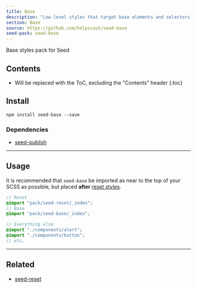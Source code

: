 ```yaml
---
title: Base
description: "Low-level styles that target base elements and selectors."
section: Base
source: https://github.com/helpscout/seed-base
seed-pack: seed-base
---
```


Base styles pack for Seed

## Contents

* Will be replaced with the ToC, excluding the "Contents" header
{:toc}

## Install

```
npm install seed-base --save
```


### Dependencies

* [seed-publish](/seed/packs/seed-publish)



---



## Usage

It is recommended that `seed-base` be imported as near to the top of your SCSS as possible, but placed **after** [reset styles](/seed/packs/seed-reset).

```main.scss
// Reset
@import "pack/seed-reset/_index";
// Base
@import "pack/seed-base/_index";

// Everything else
@import "./components/alert";
@import "./components/button";
// etc…
```



---



## Related

* [seed-reset](/seed/packs/seed-reset)
